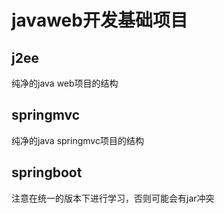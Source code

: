# javaweb开发基础项目

## j2ee
纯净的java web项目的结构
   
## springmvc
纯净的java springmvc项目的结构

## springboot
注意在统一的版本下进行学习，否则可能会有jar冲突
